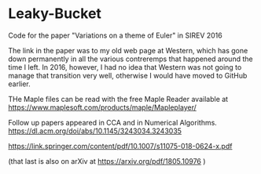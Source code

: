 # Leaky-Bucket
Code for the paper "Variations on a theme of Euler" in SIREV 2016

The link in the paper was to my old web page at Western, which has gone down permanently in all the various contreremps that happened around the time I left.  In 2016, however, I had no idea that Western was not going to manage that transition very well, otherwise I would have moved to GitHub earlier.

THe Maple files can be read with the free Maple Reader available at https://www.maplesoft.com/products/maple/Mapleplayer/ 

Follow up papers appeared in CCA and in Numerical Algorithms.
https://dl.acm.org/doi/abs/10.1145/3243034.3243035

https://link.springer.com/content/pdf/10.1007/s11075-018-0624-x.pdf

(that last is also on arXiv at https://arxiv.org/pdf/1805.10976 )

